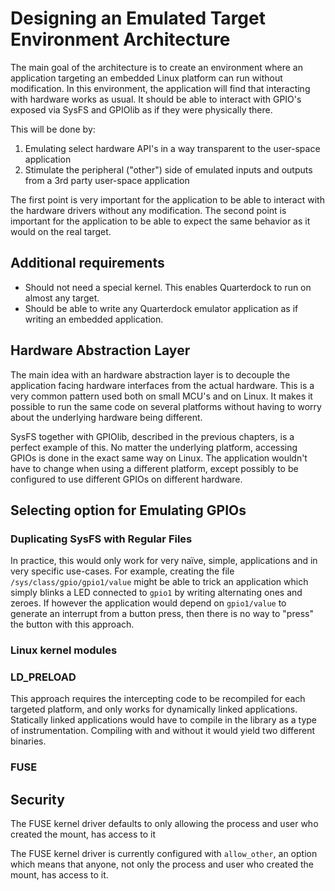 # Designing an Emulated Target Environment Architecture

The main goal of the architecture is to create an environment where an application targeting an embedded Linux platform can run without modification. In this environment, the application will find that interacting with hardware works as usual. It should be able to interact with GPIO's exposed via SysFS and GPIOlib as if they were physically there.

This will be done by:

1. Emulating select hardware API's in a way transparent to the user-space application
2. Stimulate the peripheral ("other") side of emulated inputs and outputs from a 3rd party user-space application

The first point is very important for the application to be able to interact with the hardware drivers without any modification. The second point is important for the application to be able to expect the same behavior as it would on the real target.

## Additional requirements

- Should not need a special kernel. This enables Quarterdock to run on almost any target.
- Should be able to write any Quarterdock emulator application as if writing an embedded application.

## Hardware Abstraction Layer
The main idea with an hardware abstraction layer is to decouple the application facing hardware interfaces from the actual hardware. This is a very common pattern used both on small MCU's and on Linux. It makes it possible to run the same code on several platforms without having to worry about the underlying hardware being different.

SysFS together with GPIOlib, described in the previous chapters, is a perfect example of this. No matter the underlying platform, accessing GPIOs is done in the exact same way on Linux. The application wouldn't have to change when using a different platform, except possibly to be configured to use different GPIOs on different hardware.

## Selecting option for Emulating GPIOs

### Duplicating SysFS with Regular Files
In practice, this would only work for very naïve, simple, applications and in very specific use-cases. For example, creating the file `/sys/class/gpio/gpio1/value` might be able to trick an application which simply blinks a LED connected to `gpio1` by writing alternating ones and zeroes. If however the application would depend on `gpio1/value` to generate an interrupt from a button press, then there is no way to "press" the button with this approach.

### Linux kernel modules

### LD_PRELOAD

This approach requires the intercepting code to be recompiled for each targeted platform, and only works for dynamically linked applications. Statically linked applications would have to compile in the library as a type of instrumentation. Compiling with and without it would yield two different binaries.

### FUSE

## Security
The FUSE kernel driver defaults to only allowing the process and user who created the mount, has access to it

The FUSE kernel driver is currently configured with `allow_other`, an option which means that anyone, not only the process and user who created the mount, has access to it.

